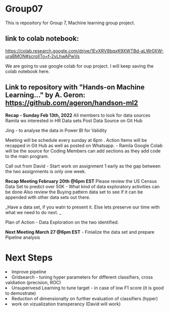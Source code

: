 # Group07
This is repository for Group 7, Machine learning group project.

## link to colab notebook:
https://colab.research.google.com/drive/1EvXRV8bqxK9XWTBd-aLWr0XW-uraBMON#scrollTo=f-2vLhwAPwVs

We are going to use google colab for oup project. I will keep saving the colab notebook here.

## Link to repository with "Hands-on Machine Learning..." by A. Geron: https://github.com/ageron/handson-ml2

**Recap - Sunday Feb 13th, 2022**
All members to look for data sources 
Ramila ws interested in HR Data sets 
Post Data Source on Git Hub 

Jing  - to analyse the data in Power BI for Validity 

Meeting will be schedule every sunday at  6pm . Action Items will be recapped in Git Hub as well as posted on Whatsapp. - Ramila 
Google Colab will be the source for Coding 
Members can add  sections as they add code to the main program. 

Call out from David - Start work on assignment 1 early as the gap between the two assignments is only one week. 

**Recap Meeting February 20th @6pm EST**
Please review the US Census Data Set to predict over 50K - What kind of data exploratory activities can be done 
Also review the Buying pattern data set to see if it can be appended with other data sets out there. 

_Have a data set, if you watn to present it. Else lets preserve our time with what we need to do next. _

Plan of Action  - Data Exploration on the two identified.

**Next Meeting March 27 @6pm EST** - Finialize the data set and prepare Pipeline analysis

# Next Steps
<li> Improve pipeline
<li> Gridsearch - tuning hyper parameters for different classifiers, cross valdiation (precision, ROC)
<li> Unsuperivesd Learning to tune target - in case of low F1 score (it is good to demostrate)
<li> Reduction of dimensionalty on further evaluation of classifiers  (hyper)
<li> work on vizualization transperancy (David will work)
  
  
